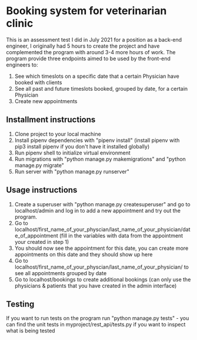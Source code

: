 # Booking system for veterinarian clinic
This is an assessment test I did in July 2021 for a position as a back-end engineer, I originally had 5 hours to create the project and have complemented the program with around 3-4 more hours of work.
The program provide three endpoints aimed to be used by the front-end engineers to:
1) See which timeslots on a specific date that a certain Physician have booked with clients
2) See all past and future timeslots booked, grouped by date, for a certain Physician
3) Create new appointments

## Installment instructions
1) Clone project to your local machine
2) Install pipenv dependencies with "pipenv install" (install pipenv with pip3 install pipenv if you don't have it installed globally)
3) Run pipenv shell to initialize virtual environment
4) Run migrations with "python manage.py makemigrations" and "python manage.py migrate"
5) Run server with "python manage.py runserver"

## Usage instructions
1) Create a superuser with "python manage.py createsuperuser" and go to localhost/admin and log in to add a new appointment and try out the program.
2) Go to localhost/first_name_of_your_physcian/last_name_of_your_physician/date_of_appointment (fill in the variables with data from the appointment your created in step 1)
3) You should now see the appointment for this date, you can create more appointments on this date and they should show up here
4) Go to localhost/first_name_of_your_physcian/last_name_of_your_physician/ to see all appointments grouped by date
5) Go to localhost/bookings to create additional bookings (can only use the physicians & patients that you have created in the admin interface)

## Testing
If you want to run tests on the program run "python manage.py tests" - you can find the unit tests in myproject/rest_api/tests.py if you want to inspect what is being tested
